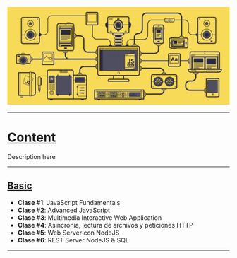 <div align="justify">



![JS](./js.gif)

---
<h1><u> Content</u></h1>

Description here

---
<h2><u> Basic</u></h2>



* **Clase #1**: JavaScript Fundamentals
* **Clase #2**: Advanced JavaScript
* **Clase #3**: Multimedia Interactive Web Application
* **Clase #4**: Asincronía, lectura de archivos y peticiones HTTP
* **Clase #5**: Web Server con NodeJS
* **Clase #6**: REST Server NodeJS & SQL
---
</div>